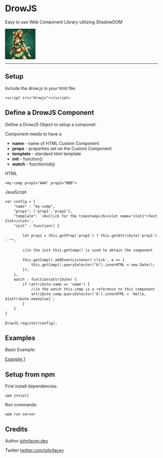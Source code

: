# DrowJS

Easy to use Web Component Library utilizing ShadowDOM
<div style="clear:both;padding-bottom:100px">
<p>
<img src="res/DrowJS.png"
     alt="DrowJS - Easy to use Web Component Library utilizing ShadowDOM"
     style="float: left;  width:100px; height:100px" />
</p>
</div>

---
## Setup

Include the drow.js in your html file:

```
<script src="drowjs"></script>
```

## Define a DrowJS Component

Define a DrowJS Object to setup a componet:

Component needs to have a <br />
- **name** - name of HTML Custom Component <br />
- **props** - properties set on the Custom Component <br />
- **template** - standard html template <br />
- **init** - function() <br />
- **watch** - function(obj) <br />

HTML
```
<my-comp prop1="AAA" prop2="BBB">
```
JavaScript 
```
var config = {
    "name" : "my-comp",
    "props": ['prop1','prop2'],
    "template": `<b>Click for the timestamp</b><slot name="slot1">Test Slot</slot>`,
    "init" : function() {

        let prop1 = this.getProp('prop1') ? this.getAttribute('prop1') : "";

        //in the init this.getComp() is used to obtain the component

        this.getComp().addEventListener('click', e => {
			this.getComp().querySelector("b").innerHTML = new Date();
		});
    },
    watch : function(attribute) {
        if (attribute.name == 'name') {
            //in the watch this.comp is a reference to this component
            attribute.comp.querySelector('b').innerHTML = `Hello, ${attribute.newValue}`;
        }
    }
}

DrowJS.register(config);

```

## Examples

Basic Example:

 [Example 1](src/index.html)



## Setup from npm

First install dependencies:

```
npm install
```

Run commands:
```
npm run server
```

## Credits

Author [johnfacey.dev](https://johnfacey.dev/)

Twitter [twitter.com/johnfacey](https://twitter.com/johnfacey)

